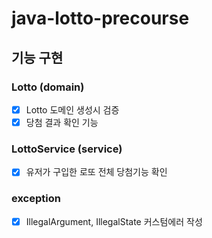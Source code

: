 # java-lotto-precourse

## 기능 구현

### Lotto (domain)
- [x] Lotto 도메인 생성시 검증
- [x] 당첨 결과 확인 기능

### LottoService (service)
- [x] 유저가 구입한 로또 전체 당첨기능 확인

### exception
- [x] IllegalArgument, IllegalState 커스텀에러 작성